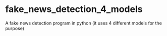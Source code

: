 # fake_news_detection_4_models

<!--
#field
AI

#groups
NLP

#languages
Python

#frames and libs
Numpy
Pandas
Scikit_Learn

-->

A fake news detection program in python (it uses 4 different models for the purpose)
